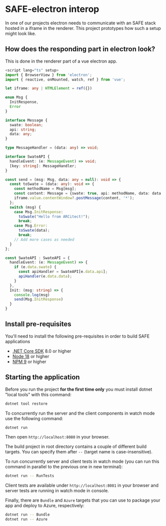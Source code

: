 # SAFE-electron interop

In one of our projects electron needs to communicate with an SAFE stack hosted in a iframe in the renderer. This project prototypes how such a setup might look like.

## How does the responding part in electron look?

This is done in the renderer part of a vue electron app.

```ts
<script lang="ts" setup>
import { BrowserView } from 'electron';
import { reactive, onMounted, watch, ref } from 'vue';

let iframe: any | HTMLElement = ref({})

enum Msg {
  InitResponse,
  Error
}

interface Message {
  swate: boolean;
  api: string;
  data: any;
}

type MessageHandler = (data: any) => void;

interface SwateAPI {
  handleEvent: (e: MessageEvent) => void;
  [key: string]: MessageHandler;
}

const send = (msg: Msg, data: any = null): void => {
  const toSwate = (data: any): void => {
    const methodName = Msg[msg];
    const content: Message = {swate: true, api: methodName, data: data }
    iframe.value.contentWindow?.postMessage(content, '*');
  };
  switch (msg) {
    case Msg.InitResponse:
      toSwate("Hello from ARCitect!");
      break;
    case Msg.Error:
      toSwate(data);
      break;
    // Add more cases as needed
  }
};

const SwateAPI : SwateAPI = {
  handleEvent: (e: MessageEvent) => {
    if (e.data.swate) {
      const apiHandler = SwateAPI[e.data.api];
      apiHandler(e.data.data);
    }
  },
  Init: (msg: string) => {
    console.log(msg)
    send(Msg.InitResponse)
  }
}
```

## Install pre-requisites

You'll need to install the following pre-requisites in order to build SAFE applications

* [.NET Core SDK](https://www.microsoft.com/net/download) 8.0 or higher
* [Node 18](https://nodejs.org/en/download/) or higher
* [NPM 9](https://www.npmjs.com/package/npm) or higher

## Starting the application

Before you run the project **for the first time only** you must install dotnet "local tools" with this command:

```bash
dotnet tool restore
```

To concurrently run the server and the client components in watch mode use the following command:

```bash
dotnet run
```

Then open `http://localhost:8080` in your browser.

The build project in root directory contains a couple of different build targets. You can specify them after `--` (target name is case-insensitive).

To run concurrently server and client tests in watch mode (you can run this command in parallel to the previous one in new terminal):

```bash
dotnet run -- RunTests
```

Client tests are available under `http://localhost:8081` in your browser and server tests are running in watch mode in console.

Finally, there are `Bundle` and `Azure` targets that you can use to package your app and deploy to Azure, respectively:

```bash
dotnet run -- Bundle
dotnet run -- Azure
```